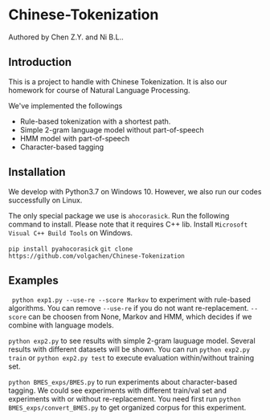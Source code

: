 # Chinese-Tokenization
Authored by Chen Z.Y. and Ni B.L..

## Introduction
This is a project to handle with Chinese Tokenization. It is also our homework for course of Natural Language Processing.


We've implemented the followings
- Rule-based tokenization with a shortest path.
- Simple 2-gram language model without part-of-speech
- HMM model with part-of-speech
- Character-based tagging

## Installation
We develop with Python3.7 on Windows 10. However, we also run our codes successfully on Linux.

The only special package we use is `ahocorasick`. Run the following command to install. Please note that it requires C++ lib. Install `Microsoft Visual C++ Build Tools` on Windows.

`pip install pyahocorasick`
`git clone https://github.com/volgachen/Chinese-Tokenization`

## Examples

` python exp1.py --use-re --score Markov` to experiment with rule-based algorithms. You can remove `--use-re` if you do not want re-replacement. `--score` can be choosen from None, Markov and HMM, which decides if we combine with language models.

` python exp2.py ` to see results with simple 2-gram lauguage model. Several results with different datasets will be shown. You can run `python exp2.py train` or `python exp2.py test` to execute evaluation within/without training set.

` python BMES_exps/BMES.py ` to run experiments about character-based tagging. We could see experiments with different train/val set and experiments with or without re-replacement. You need first run `python BMES_exps/convert_BMES.py` to get organized corpus for this experiment.

